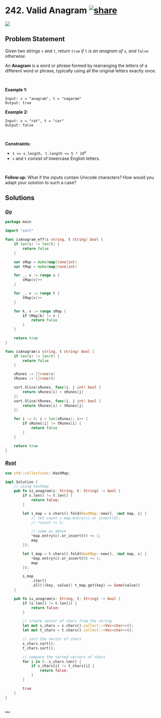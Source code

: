 # 242. Valid Anagram [![share]](https://leetcode.com/problems/valid-anagram/)

![][easy]

## Problem Statement

<p>Given two strings <code>s</code> and <code>t</code>, return <code>true</code> <em>if</em> <code>t</code> <em>is an anagram of</em> <code>s</code><em>, and</em> <code>false</code> <em>otherwise</em>.</p>
<p>An <strong>Anagram</strong> is a word or phrase formed by rearranging the letters of a different word or phrase, typically using all the original letters exactly once.</p>
<p> </p>
<p><strong class="example">Example 1:</strong></p>

```
Input: s = "anagram", t = "nagaram"
Output: true
```

<p><strong class="example">Example 2:</strong></p>

```
Input: s = "rat", t = "car"
Output: false
```

<p> </p>
<p><strong>Constraints:</strong></p>
<ul>
<li><code>1 &lt;= s.length, t.length &lt;= 5 * 10<sup>4</sup></code></li>
<li><code>s</code> and <code>t</code> consist of lowercase English letters.</li>
</ul>
<p> </p>
<p><strong>Follow up:</strong> What if the inputs contain Unicode characters? How would you adapt your solution to such a case?</p>

## Solutions

### [_Go_](valid_anagarm.go)

```go [Go]
package main

import "sort"

func isAnagram_eff(s string, t string) bool {
	if len(s) != len(t) {
		return false
	}

	var sMap = make(map[rune]int)
	var tMap = make(map[rune]int)

	for _, v := range s {
		sMap[v]++
	}

	for _, v := range t {
		tMap[v]++
	}

	for k, v := range sMap {
		if tMap[k] != v {
			return false
		}
	}

	return true
}

func isAnagram(s string, t string) bool {
	if len(s) != len(t) {
		return false
	}

	sRunes := []rune(s)
	tRunes := []rune(t)

	sort.Slice(sRunes, func(i, j int) bool {
		return sRunes[i] < sRunes[j]
	})
	sort.Slice(tRunes, func(i, j int) bool {
		return tRunes[i] < tRunes[j]
	})

	for i := 0; i < len(sRunes); i++ {
		if sRunes[i] != tRunes[i] {
			return false
		}
	}

	return true
}

```

### [_Rust_](valid_anagram.rs)

```rs [Rust]
use std::collections::HashMap;

impl Solution {
    // using hashmap
    pub fn is_anagram(s: String, t: String) -> bool {
        if s.len() != t.len() {
            return false;
        }

        let s_map = s.chars().fold(HashMap::new(), |mut map, c| {
            // let count = map.entry(c).or_insert(0);
            // *count += 1;

            // same as above
            *map.entry(c).or_insert(0) += 1;
            map
        });

        let t_map = t.chars().fold(HashMap::new(), |mut map, c| {
            *map.entry(c).or_insert(0) += 1;
            map
        });

        s_map
            .iter()
            .all(|(key, value)| t_map.get(key) == Some(value))
    }

    pub fn is_anagram(s: String, t: String) -> bool {
        if (s.len() != t.len()) {
            return false;
        }

        // create vector of chars from the string
        let mut s_chars = s.chars().collect::<Vec<char>>();
        let mut t_chars = t.chars().collect::<Vec<char>>();

        // sort the vector of chars
        s_chars.sort();
        t_chars.sort();

        // compare the sorted vectors of chars
        for i in 0..s_chars.len() {
            if s_chars[i] != t_chars[i] {
                return false;
            }
        }

        true
    }
}

```

### [_..._]()

```

```

<!----------------------------------{ link }--------------------------------->

[share]: https://graph.org/file/3ea5234dda646b71c574a.png
[easy]: https://img.shields.io/badge/Difficulty-Easy-bright.svg
[medium]: https://img.shields.io/badge/Difficulty-Medium-yellow.svg
[hard]: https://img.shields.io/badge/Difficulty-Hard-red.svg
